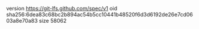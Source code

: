 version https://git-lfs.github.com/spec/v1
oid sha256:6dea83c68bc2b894ac54b5cc10441b48520f6d3d6192de26e7cd0603a8e70a83
size 58062
